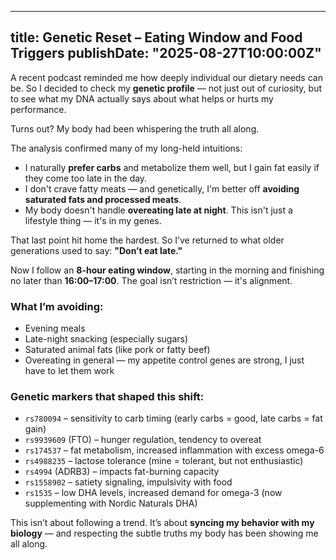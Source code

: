 ---

title: Genetic Reset – Eating Window and Food Triggers
publishDate: "2025-08-27T10:00:00Z"
-----------------------------------

A recent podcast reminded me how deeply individual our dietary needs can be.
So I decided to check my **genetic profile** — not just out of curiosity, but to see what my DNA actually says about what helps or hurts my performance.

Turns out? My body had been whispering the truth all along.

The analysis confirmed many of my long-held intuitions:

* I naturally **prefer carbs** and metabolize them well, but I gain fat easily if they come too late in the day.
* I don't crave fatty meats — and genetically, I'm better off **avoiding saturated fats and processed meats**.
* My body doesn't handle **overeating late at night**. This isn't just a lifestyle thing — it's in my genes.

That last point hit home the hardest. So I’ve returned to what older generations used to say:
**"Don’t eat late."**

Now I follow an **8-hour eating window**, starting in the morning and finishing no later than **16:00–17:00**. The goal isn’t restriction — it's alignment.

### What I’m avoiding:

* Evening meals
* Late-night snacking (especially sugars)
* Saturated animal fats (like pork or fatty beef)
* Overeating in general — my appetite control genes are strong, I just have to let them work

### Genetic markers that shaped this shift:

* `rs780094` – sensitivity to carb timing (early carbs = good, late carbs = fat gain)
* `rs9939609` (FTO) – hunger regulation, tendency to overeat
* `rs174537` – fat metabolism, increased inflammation with excess omega-6
* `rs4988235` – lactose tolerance (mine = tolerant, but not enthusiastic)
* `rs4994` (ADRB3) – impacts fat-burning capacity
* `rs1558902` – satiety signaling, impulsivity with food
* `rs1535` – low DHA levels, increased demand for omega-3 (now supplementing with Nordic Naturals DHA)

This isn’t about following a trend.
It’s about **syncing my behavior with my biology** — and respecting the subtle truths my body has been showing me all along.

